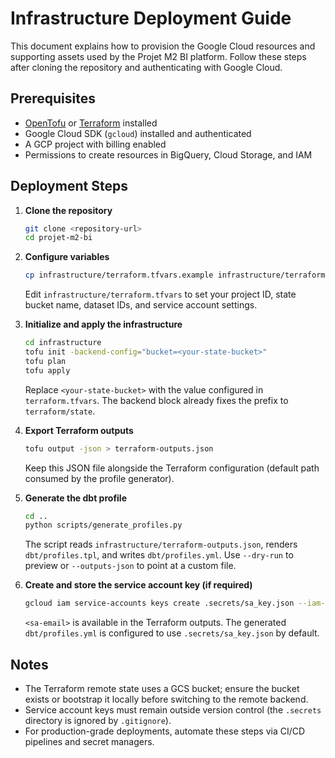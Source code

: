 # Infrastructure Deployment Guide

This document explains how to provision the Google Cloud resources and supporting assets used by the Projet M2 BI platform. Follow these steps after cloning the repository and authenticating with Google Cloud.

## Prerequisites

- [OpenTofu](https://opentofu.org/) or [Terraform](https://www.terraform.io/) installed
- Google Cloud SDK (`gcloud`) installed and authenticated
- A GCP project with billing enabled
- Permissions to create resources in BigQuery, Cloud Storage, and IAM

## Deployment Steps

1. **Clone the repository**
   ```bash
   git clone <repository-url>
   cd projet-m2-bi
   ```

2. **Configure variables**
   ```bash
   cp infrastructure/terraform.tfvars.example infrastructure/terraform.tfvars
   ```
   Edit `infrastructure/terraform.tfvars` to set your project ID, state bucket name, dataset IDs, and service account settings.

3. **Initialize and apply the infrastructure**
   ```bash
   cd infrastructure
   tofu init -backend-config="bucket=<your-state-bucket>"
   tofu plan
   tofu apply
   ```
   Replace `<your-state-bucket>` with the value configured in `terraform.tfvars`. The backend block already fixes the prefix to `terraform/state`.

4. **Export Terraform outputs**
   ```bash
   tofu output -json > terraform-outputs.json
   ```
   Keep this JSON file alongside the Terraform configuration (default path consumed by the profile generator).

5. **Generate the dbt profile**
   ```bash
   cd ..
   python scripts/generate_profiles.py
   ```
   The script reads `infrastructure/terraform-outputs.json`, renders `dbt/profiles.tpl`, and writes `dbt/profiles.yml`. Use `--dry-run` to preview or `--outputs-json` to point at a custom file.

6. **Create and store the service account key (if required)**
   ```bash
   gcloud iam service-accounts keys create .secrets/sa_key.json --iam-account <sa-email>
   ```
   `<sa-email>` is available in the Terraform outputs. The generated `dbt/profiles.yml` is configured to use `.secrets/sa_key.json` by default.

## Notes

- The Terraform remote state uses a GCS bucket; ensure the bucket exists or bootstrap it locally before switching to the remote backend.
- Service account keys must remain outside version control (the `.secrets` directory is ignored by `.gitignore`).
- For production-grade deployments, automate these steps via CI/CD pipelines and secret managers.
